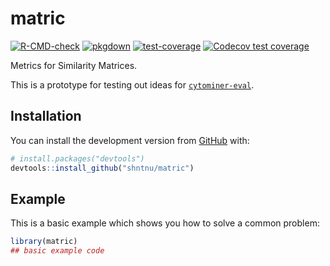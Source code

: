 
<!-- README.md is generated from README.Rmd. Please edit that file -->

# matric

<!-- badges: start -->

[![R-CMD-check](https://github.com/shntnu/matric/workflows/R-CMD-check/badge.svg)](https://github.com/shntnu/matric/actions)
[![pkgdown](https://github.com/shntnu/matric/workflows/pkgdown/badge.svg)](https://github.com/shntnu/matric/actions)
[![test-coverage](https://github.com/shntnu/matric/workflows/test-coverage/badge.svg)](https://github.com/shntnu/matric/actions)
[![Codecov test
coverage](https://codecov.io/gh/shntnu/matric/branch/main/graph/badge.svg)](https://codecov.io/gh/shntnu/matric?branch=main)

<!-- badges: end -->

Metrics for Similarity Matrices.

This is a prototype for testing out ideas for
[`cytominer-eval`](https://github.com/cytomining/cytominer-eval).

## Installation

You can install the development version from
[GitHub](https://github.com/) with:

``` r
# install.packages("devtools")
devtools::install_github("shntnu/matric")
```

## Example

This is a basic example which shows you how to solve a common problem:

``` r
library(matric)
## basic example code
```
